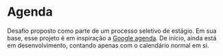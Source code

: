 # Agenda
Desafio proposto como parte de um processo seletivo de estágio. Em sua base, esse projeto é em inspiração a [Google agenda](https://www.google.com/intl/pt-BR/calendar/about/). De início, ainda está em desenvolvimento, contando apenas com o calendário normal em si.
